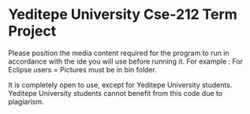 # Yeditepe University Cse-212 Term Project
Please position the media content required for the program to run in accordance with the ide you will use before running it. 
For example :
For Eclipse users = Pictures must be in bin folder.

It is completely open to use, except for Yeditepe University students. 
Yeditepe University students cannot benefit from this code due to plagiarism.